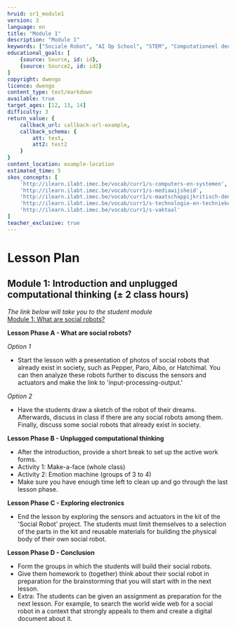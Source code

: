```yaml
---
hruid: sr1_module1
version: 3
language: en
title: "Module 1"
description: "Module 1"
keywords: ["Sociale Robot", "AI Op School", "STEM", "Computationeel denken", "Grafisch programmeren"]
educational_goals: [
    {source: Source, id: id}, 
    {source: Source2, id: id2}
]
copyright: dwengo
licence: dwengo
content_type: text/markdown
available: true
target_ages: [12, 13, 14]
difficulty: 3
return_value: {
    callback_url: callback-url-example,
    callback_schema: {
        att: test,
        att2: test2
    }
}
content_location: example-location
estimated_time: 5
skos_concepts: [
    'http://ilearn.ilabt.imec.be/vocab/curr1/s-computers-en-systemen', 
    'http://ilearn.ilabt.imec.be/vocab/curr1/s-mediawijsheid', 
    'http://ilearn.ilabt.imec.be/vocab/curr1/s-maatschappijkritisch-denken', 
    'http://ilearn.ilabt.imec.be/vocab/curr1/s-technologie-en-technieken', 
    'http://ilearn.ilabt.imec.be/vocab/curr1/s-vaktaal'
]
teacher_exclusive: true
---
```

# Lesson Plan
## Module 1: Introduction and unplugged computational thinking (± 2 class hours)

*The link below will take you to the student module*<br>
[Module 1: What are social robots?](https://www.dwengo.org/learning-path.html?hruid=sr1&language=en "Module 1")

**Lesson Phase A - What are social robots?**

*Option 1*
* Start the lesson with a presentation of photos of social robots that already exist in society, such as Pepper, Paro, Aibo, or Hatchimal. You can then analyze these robots further to discuss the sensors and actuators and make the link to 'input-processing-output.'

*Option 2*
* Have the students draw a sketch of the robot of their dreams. Afterwards, discuss in class if there are any social robots among them. Finally, discuss some social robots that already exist in society.


**Lesson Phase B - Unplugged computational thinking**
* After the introduction, provide a short break to set up the active work forms.
* Activity 1: Make-a-face (whole class)
* Activity 2: Emotion machine (groups of 3 to 4)
* Make sure you have enough time left to clean up and go through the last lesson phase.


**Lesson Phase C - Exploring electronics**
* End the lesson by exploring the sensors and actuators in the kit of the 'Social Robot' project. The students must limit themselves to a selection of the parts in the kit and reusable materials for building the physical body of their own social robot.


**Lesson Phase D - Conclusion**
* Form the groups in which the students will build their social robots.
* Give them homework to (together) think about their social robot in preparation for the brainstorming that you will start with in the next lesson.
* Extra: The students can be given an assignment as preparation for the next lesson. For example, to search the world wide web for a social robot in a context that strongly appeals to them and create a digital document about it.